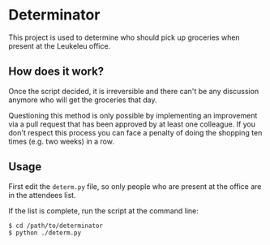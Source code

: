 # Determinator

This project is used to determine who should pick up groceries when present at the Leukeleu office.


## How does it work?

Once the script decided, it is irreversible and there can't be any discussion anymore who will get the groceries that day.

Questioning this method is only possible by implementing an improvement via a pull request that has been approved by at least one colleague. If you don't respect this process you can face a penalty of doing the shopping ten times (e.g. two weeks) in a row.


## Usage

First edit the `determ.py` file, so only people who are present at the office are in the attendees list.

If the list is complete, run the script at the command line:

    $ cd /path/to/determinator
    $ python ./determ.py
